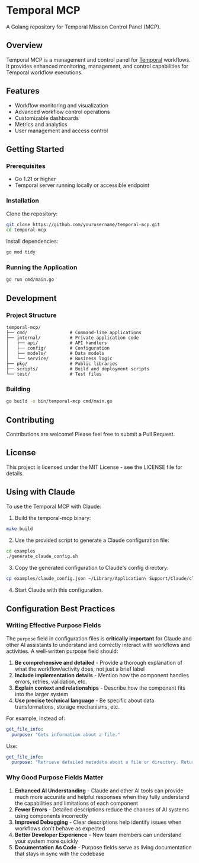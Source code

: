 # Temporal MCP

A Golang repository for Temporal Mission Control Panel (MCP).

## Overview

Temporal MCP is a management and control panel for [Temporal](https://temporal.io/) workflows. It provides enhanced monitoring, management, and control capabilities for Temporal workflow executions.

## Features

- Workflow monitoring and visualization
- Advanced workflow control operations
- Customizable dashboards
- Metrics and analytics
- User management and access control

## Getting Started

### Prerequisites

- Go 1.21 or higher
- Temporal server running locally or accessible endpoint

### Installation

Clone the repository:

```bash
git clone https://github.com/yourusername/temporal-mcp.git
cd temporal-mcp
```

Install dependencies:

```bash
go mod tidy
```

### Running the Application

```bash
go run cmd/main.go
```

## Development

### Project Structure

```
temporal-mcp/
├── cmd/                # Command-line applications
├── internal/           # Private application code
│   ├── api/            # API handlers
│   ├── config/         # Configuration
│   ├── models/         # Data models
│   └── service/        # Business logic
├── pkg/                # Public libraries
├── scripts/            # Build and deployment scripts
└── test/               # Test files
```

### Building

```bash
go build -o bin/temporal-mcp cmd/main.go
```

## Contributing

Contributions are welcome! Please feel free to submit a Pull Request.

## License

This project is licensed under the MIT License - see the LICENSE file for details.

## Using with Claude

To use the Temporal MCP with Claude:

1. Build the temporal-mcp binary:
```bash
make build
```

2. Use the provided script to generate a Claude configuration file:
```bash
cd examples
./generate_claude_config.sh
```

3. Copy the generated configuration to Claude's config directory:
```bash
cp examples/claude_config.json ~/Library/Application\ Support/Claude/claude_desktop_config.json
```

4. Start Claude with this configuration.

## Configuration Best Practices

### Writing Effective Purpose Fields

The `purpose` field in configuration files is **critically important** for Claude and other AI assistants to understand and correctly interact with workflows and activities. A well-written purpose field should:

1. **Be comprehensive and detailed** - Provide a thorough explanation of what the workflow/activity does, not just a brief label
2. **Include implementation details** - Mention how the component handles errors, retries, validation, etc.
3. **Explain context and relationships** - Describe how the component fits into the larger system
4. **Use precise technical language** - Be specific about data transformations, storage mechanisms, etc.

For example, instead of:
```yaml
get_file_info:
  purpose: "Gets information about a file."
```

Use:
```yaml
get_file_info:
  purpose: "Retrieve detailed metadata about a file or directory. Returns comprehensive information including size, creation time, last modified time, permissions, and type. This tool is perfect for understanding file characteristics without reading the actual content. Only works within allowed directories."
```

### Why Good Purpose Fields Matter

1. **Enhanced AI Understanding** - Claude and other AI tools can provide much more accurate and helpful responses when they fully understand the capabilities and limitations of each component
2. **Fewer Errors** - Detailed descriptions reduce the chances of AI systems using components incorrectly
3. **Improved Debugging** - Clear descriptions help identify issues when workflows don't behave as expected
4. **Better Developer Experience** - New team members can understand your system more quickly
5. **Documentation As Code** - Purpose fields serve as living documentation that stays in sync with the codebase
